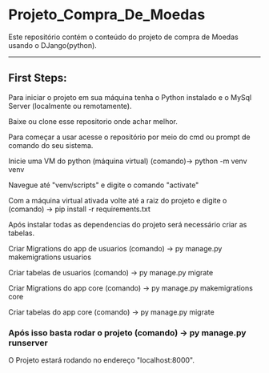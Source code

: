 # Projeto_Compra_De_Moedas
Este repositório contém o conteúdo do projeto de compra de Moedas usando o DJango(python).

___

## First Steps: 

Para iniciar o projeto em sua máquina tenha o Python instalado e o MySql Server (localmente ou remotamente).

Baixe ou clone esse repositorio onde achar melhor.

Para começar a usar acesse o repositório por meio do cmd ou prompt de comando do seu sistema.

Inicie uma VM do python (máquina virtual) (comando)-> python -m venv venv

Navegue até "venv/scripts" e digite o comando "activate"

Com a máquina virtual ativada volte até a raiz do projeto e digite o (comando) -> pip install -r requirements.txt

Após instalar todas as dependencias do projeto será necessário criar as tabelas.

Criar Migrations do app de usuarios (comando) -> py manage.py makemigrations usuarios

Criar tabelas de usuarios (comando) -> py manage.py migrate

Criar Migrations do app core (comando) -> py manage.py makemigrations core

Criar tabelas do app core (comando) -> py manage.py migrate

### Após isso basta rodar o projeto (comando) -> py manage.py runserver 

O Projeto estará rodando no endereço "localhost:8000".
